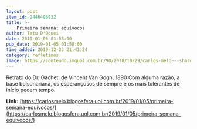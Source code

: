 ```yaml
---
layout: post
item_id: 2446496932
title: >-
    Primeira semana: equívocos
author: Tatu D'Oquei
date: 2019-01-05 01:58:00
pub_date: 2019-01-05 01:58:00
time_added: 2019-12-23 21:41:24
category: refletimos
image: https://conteudo.imguol.com.br/90/2018/10/29/carlos-melo---share-1540813773936_956x500.png
---
```


Retrato do Dr. Gachet, de Vincent Van Gogh, 1890 Com alguma razão, a base bolsonariana, os esperançosos de sempre e os mais tolerantes de início pedem tempo.

**Link:** [https://carlosmelo.blogosfera.uol.com.br/2019/01/05/primeira-semana-equivocos/](https://carlosmelo.blogosfera.uol.com.br/2019/01/05/primeira-semana-equivocos/)

